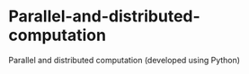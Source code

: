 # Parallel-and-distributed-computation
Parallel and distributed computation (developed using Python)
